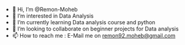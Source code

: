 - 👋 Hi, I’m @Remon-Moheb
- 👀 I’m interested in Data Analysis 
- 🌱 I’m currently learning Data analysis course and python
- 💞️ I’m looking to collaborate on beginner projects for Data analysis 
- 📫 How to reach me : E-Mail me on remon92.moheb@gmail.com 

<!---
Remon-Moheb/Remon-Moheb is a ✨ special ✨ repository because its `README.md` (this file) appears on your GitHub profile.
You can click the Preview link to take a look at your changes.
--->

